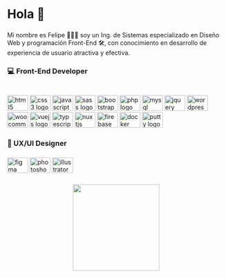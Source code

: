 <h1 align="left">Hola 👋</h1>

###

<p align="left">Mi nombre es Felipe 🧑🏻‍💻 soy un Ing. de Sistemas especializado en Diseño Web y programación Front-End 🛠️, con conocimiento en desarrollo de experiencia de usuario atractiva y efectiva.</p>

###

<h3 align="left">💻 Front-End Developer</h3>

###

<br clear="both">

<div align="left">
  <img src="https://cdn.jsdelivr.net/gh/devicons/devicon/icons/html5/html5-original.svg" height="36" width="48" alt="html5 logo"  />
  <img src="https://cdn.jsdelivr.net/gh/devicons/devicon/icons/css3/css3-original.svg" height="36" width="48" alt="css3 logo"  />
  <img src="https://cdn.jsdelivr.net/gh/devicons/devicon/icons/javascript/javascript-original.svg" height="36" width="48" alt="javascript logo"  />
  <img src="https://cdn.jsdelivr.net/gh/devicons/devicon/icons/sass/sass-original.svg" height="36" width="48" alt="sass logo"  />
  <img src="https://cdn.jsdelivr.net/gh/devicons/devicon/icons/bootstrap/bootstrap-original.svg" height="36" width="48" alt="bootstrap logo"  />
  <img src="https://cdn.jsdelivr.net/gh/devicons/devicon/icons/php/php-original.svg" height="36" width="48" alt="php logo"  />
  <img src="https://cdn.jsdelivr.net/gh/devicons/devicon/icons/mysql/mysql-original.svg" height="36" width="48" alt="mysql logo"  />
  <img src="https://cdn.jsdelivr.net/gh/devicons/devicon/icons/jquery/jquery-original.svg" height="36" width="48" alt="jquery logo"  />
  <img src="https://cdn.jsdelivr.net/gh/devicons/devicon/icons/wordpress/wordpress-original.svg" height="36" width="48" alt="wordpress logo"  />
  <img src="https://cdn.jsdelivr.net/gh/devicons/devicon/icons/woocommerce/woocommerce-original.svg" height="36" width="48" alt="woocommerce logo"  />
  <img src="https://cdn.jsdelivr.net/gh/devicons/devicon/icons/vuejs/vuejs-original.svg" height="36" width="48" alt="vuejs logo"  />
  <img src="https://cdn.jsdelivr.net/gh/devicons/devicon/icons/typescript/typescript-original.svg" height="36" width="48" alt="typescript logo"  />
  <img src="https://cdn.jsdelivr.net/gh/devicons/devicon/icons/nuxtjs/nuxtjs-original.svg" height="36" width="48" alt="nuxtjs logo"  />
  <img src="https://cdn.jsdelivr.net/gh/devicons/devicon/icons/firebase/firebase-plain.svg" height="36" width="48" alt="firebase logo"  />
  <img src="https://cdn.jsdelivr.net/gh/devicons/devicon/icons/docker/docker-original.svg" height="36" width="48" alt="docker logo"  />
  <img src="https://cdn.jsdelivr.net/gh/devicons/devicon/icons/putty/putty-original.svg" height="36" width="48" alt="putty logo"  />
</div>

###

<h3 align="left">🎨 UX/UI Designer</h3>

###

<div align="left">
  <img src="https://cdn.jsdelivr.net/gh/devicons/devicon/icons/figma/figma-original.svg" height="36" width="48" alt="figma logo"  />
  <img src="https://cdn.jsdelivr.net/gh/devicons/devicon/icons/photoshop/photoshop-plain.svg" height="36" width="48" alt="photoshop logo"  />
  <img src="https://cdn.jsdelivr.net/gh/devicons/devicon/icons/illustrator/illustrator-plain.svg" height="36" width="48" alt="illustrator logo"  />
</div>

###

<div align="center">
  <img height="200" src="https://i.pinimg.com/originals/85/04/77/850477fed08bfe98598082bcd309ce70.gif"  />
</div>

###
